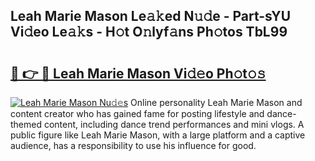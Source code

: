 ## Leah Marie Mason Le𝚊𝚔ed N𝚞𝚍e - Part-sYU Vi𝚍eo Le𝚊𝚔s - H𝚘t O𝚗lyf𝚊ns Ph𝚘tos TbL99

# <h2><a href="http://hf2wj6.feru.top/?c=Leah+Marie+Mason">🔗 👉 🔴 Leah Marie Mason Vi𝚍𝚎o Ph𝚘t𝚘𝚜</a></h2>

[![Leah Marie Mason Nu𝚍𝚎s](https://i.imgur.com/0TWrTi3.gif)](http://hf2wj6.feru.top/?c=Leah+Marie+Mason)
Online personality Leah Marie Mason and content creator who has gained fame for posting lifestyle and dance-themed content, including dance trend performances and mini vlogs. A public figure like Leah Marie Mason, with a large platform and a captive audience, has a responsibility to use his influence for good. 
